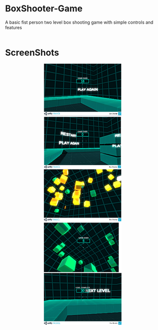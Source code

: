 # BoxShooter-Game
A basic fist person two level box shooting game with simple controls and features
<br><br>
# ScreenShots
<p align="center">
  <img src="screenshots/56988539-eeb71180-6bad-11e9-822c-8d2a58a6765c.png" width="50%">
  <img src="screenshots/56988588-0abab300-6bae-11e9-874e-f5b00052bdb9.png" width="50%">
  <img src="screenshots/56988564-fbd40080-6bad-11e9-9be2-3928789a0956.png" width="50%">
  <img src="screenshots/56988558-f7a7e300-6bad-11e9-97d7-0683802e167d.png" width="50%">
  <img src="screenshots/56988546-f24a9880-6bad-11e9-9616-cebc3c790511.png" width="50%">
</p>



